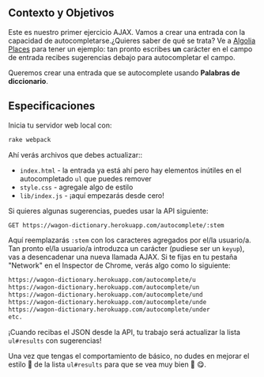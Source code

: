 ## Contexto y Objetivos

Este es nuestro primer ejercicio AJAX. Vamos a crear una entrada con la capacidad de autocompletarse.¿Quieres saber de qué se trata? Ve a [Algolia Places](https://community.algolia.com/places/) para tener un ejemplo: tan pronto escribes **un** carácter en el campo de entrada recibes sugerencias debajo para autocompletar el campo.

Queremos crear una entrada que se autocomplete usando **Palabras de diccionario**.

## Especificaciones

Inicia tu servidor web local con:

```bash
rake webpack
```

Ahí verás archivos que debes actualizar::

- `index.html` - la entrada ya está ahí pero hay elementos inútiles en el autocompletado `ul` que puedes remover
- `style.css` - agregale algo de estilo
- `lib/index.js` - ¡aquí empezarás desde cero!

Si quieres algunas sugerencias, puedes usar la API siguiente:

```bash
GET https://wagon-dictionary.herokuapp.com/autocomplete/:stem
```
Aquí reemplazarás `:stem` con los caracteres agregados por  el/la usuario/a. Tan pronto el/la usuario/a introduzca un carácter (pudiese ser un `keyup`), vas a desencadenar una nueva llamada AJAX. Si te fijas en tu pestaña "Network" en el Inspector de Chrome, verás algo como lo siguiente:

```bash
https://wagon-dictionary.herokuapp.com/autocomplete/u
https://wagon-dictionary.herokuapp.com/autocomplete/un
https://wagon-dictionary.herokuapp.com/autocomplete/und
https://wagon-dictionary.herokuapp.com/autocomplete/unde
https://wagon-dictionary.herokuapp.com/autocomplete/under
etc.
```
¡Cuando recibas el JSON desde la API, tu trabajo será actualizar la lista `ul#results` con sugerencias!

Una vez que tengas el comportamiento de básico, no dudes en mejorar el estilo 🎨 de la lista `ul#results` para que se vea muy bien 🎨 😋.
